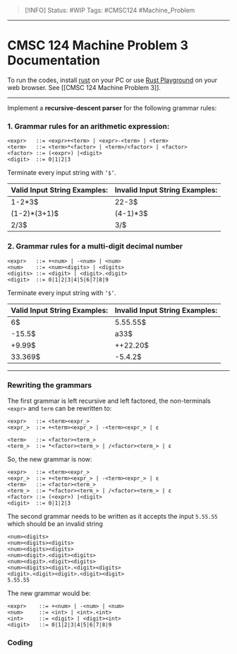> [!INFO]
> Status: #WIP
> Tags: #CMSC124 #Machine_Problem 

----
# CMSC 124 Machine Problem 3 Documentation

To run the codes, install [rust](https://doc.rust-lang.org/book/ch01-01-installation.html) on your PC or use [Rust Playground](https://play.rust-lang.org/) on your web browser. See [[CMSC 124 Machine Problem 3]].

---
Implement a **recursive-descent parser** for the following grammar rules:

### 1. Grammar rules for an arithmetic expression:
```
<expr>   ::= <expr>+<term> | <expr>-<term> | <term>  
<term>   ::= <term>*<factor> | <term>/<factor> | <factor>  
<factor> ::= (<expr>) |<digit>  
<digit>  ::= 0|1|2|3
```
Terminate every input string with `‘$’`.

| Valid Input String Examples: | Invalid Input String Examples: |
| ---------------------------- | ------------------------------ |
| 1-2\*3$                      | 22-3$                          |
| (1-2)\*(3+1)$                | (4-1)\*3$                      |
| 2/3$                         | 3/$                            |

### 2. Grammar rules for a multi-digit decimal number
```
<expr>   ::= +<num> | -<num> | <num>  
<num>    ::= <num><digits> | <digits>  
<digits> ::= <digit> | <digit>.<digit>  
<digit>  ::= 0|1|2|3|4|5|6|7|8|9
```
Terminate every input string with `‘$’`.

| Valid Input String Examples: | Invalid Input String Examples: |
| ---------------------------- | ------------------------------ |
| 6$                           | 5.55.55$                       |
| -15.5$                       | a33$                           |
| +9.99$                       | ++22.20$                       |
| 33.369$                      | -5.4.2$                        |

---

### Rewriting the grammars
The first grammar is left recursive and left factored, the non-terminals `<expr>` and `term` can be rewritten to:
```
<expr>   ::= <term><expr_>
<expr_>  ::= +<term><expr_> | -<term><expr_> | ε

<term>   ::= <factor><term_>
<term_>  ::= *<factor><term_> | /<factor><term_> | ε
```
So, the new grammar is now:
```
<expr>   ::= <term><expr_>
<expr_>  ::= +<term><expr_> | -<term><expr_> | ε
<term>   ::= <factor><term_>
<term_>  ::= *<factor><term_> | /<factor><term_> | ε
<factor> ::= (<expr>) |<digit>  
<digit>  ::= 0|1|2|3
```

The second grammar needs to be written as it accepts the input `5.55.55` which should be an invalid string
```
<num><digits>
<num><digits><digits>
<num><digits><digits>
<num><digit>.<digit><digits>
<num><digit>.<digit><digits>
<num><digits><digit>.<digit><digits>
<digit>.<digit><digit>.<digit><digit>
5.55.55
```
The new grammar would be:
```
<expr>    ::= +<num> | -<num> | <num>  
<num>     ::= <int> | <int>.<int>
<int>     ::= <digit> | <digit><int>
<digit>   ::= 0|1|2|3|4|5|6|7|8|9
```

### Coding

